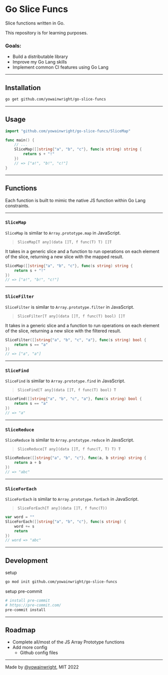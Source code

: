 # Go Slice Funcs

Slice functions written in Go.

This repository is for learning purposes.

### Goals:

- Build a distributable library
- Improve my Go Lang skills
- Implement common CI features using Go Lang

---

## Installation

```sh
go get github.com/yowainwright/go-slice-funcs
```

---

## Usage

```go
import "github.com/yowainwright/go-slice-funcs/SliceMap"

func main() {
    // ...
    SliceMap([]string{"a", "b", "c"}, func(s string) string {
        return s + "!"
    })
    // => ["a!", "b!", "c!"]
}
```

---
## Functions

Each function is built to mimic the native JS function within Go Lang constraints.

---
### `SliceMap`

`SliceMap` is similar to `Array.prototype.map` in JavaScript.

> `SliceMap[T any](data []T, f func(T) T) []T`

It takes in a generic slice and a function to run operations on each element of the slice, returning a new slice with the mapped result.

```go
SliceMap([]string{"a", "b", "c"}, func(s string) string {
    return s + "!"
})
// => ["a!", "b!", "c!"]
```

---

### `SliceFilter`

`SliceFilter` is similar to `Array.prototype.filter` in JavaScript.

> `SliceFilter[T any](data []T, f func(T) bool) []T`

It takes in a generic slice and a function to run operations on each element of the slice, returning a new slice with the filtered result.

```go
SliceFilter([]string{"a", "b", "c", "a"}, func(s string) bool {
    return s == "a"
})
// => ["a", "a"]
```

---

### `SliceFind`

`SliceFind` is similar to `Array.prototype.find` in JavaScript.

> `SliceFind[T any](data []T, f func(T) bool) T`

```go
SliceFind([]string{"a", "b", "c", "a"}, func(s string) bool {
    return s == "a"
})
// => "a"
```

---

### `SliceReduce`

`SliceReduce` is similar to `Array.prototype.reduce` in JavaScript.

> `SliceReduce[T any](data []T, f func(T, T) T) T`

```go
SliceReduce([]string{"a", "b", "c"}, func(a, b string) string {
    return a + b
})
// => "abc"
```

---

### `SliceForEach`

`SliceForEach` is similar to `Array.prototype.forEach` in JavaScript.

> `SliceForEach[T any](data []T, f func(T))`

```go
var word = ""
SliceForEach([]string{"a", "b", "c"}, func(s string) {
    word += s
    return
})
// word => "abc"
```

---

## Development

setup
```sh
go mod init github.com/yowainwright/go-slice-funcs
```

setup pre-commit
```sh
# install pre-commit
# https://pre-commit.com/
pre-commit install
```
---

## Roadmap

- Complete all/most of the JS Array Prototype functions
- Add more config
  - Github config files

---

Made by [@yowainwright](https://github.com/yowainwright), MIT 2022
